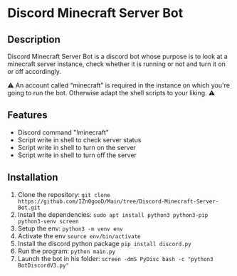 # Discord Minecraft Server Bot

## Description
Discord Minecraft Server Bot is a discord bot whose purpose is to look at a minecraft server instance, check whether it is running or not and turn it on or off accordingly. 

⚠️ An account called “minecraft” is required in the instance on which you're going to run the bot. Otherwise adapt the shell scripts to your liking. ⚠️
## Features
- Discord command "!minecraft"
- Script write in shell to check server status
- Script write in shell to turn on the server
- Script write in shell to turn off the server

## Installation
1. Clone the repository: `git clone https://github.com/IZn0gooD/Main/tree/Discord-Minecraft-Server-Bot.git`
2. Install the dependencies: `sudo apt install python3 python3-pip python3-venv screen`
3. Setup the env: `python3 -m venv env`
4. Activate the env `source env/bin/activate`
5. Install the discord python package `pip install discord.py`
6. Run the program: `python main.py`
7. Launch the bot in his folder: `screen -dmS PyDisc bash -c "python3 BotDiscordV3.py"`
